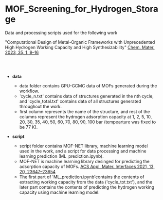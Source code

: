 # MOF_Screening_for_Hydrogen_Storage
Data and processing scripts used for the following work

"Computational Design of Metal-Organic Frameworks with Unprecedented High Hydrogen Working Capacity and High Synthesizability" [Chem. Mater. 2023, 35, 1, 9–16](https://pubs.acs.org/doi/full/10.1021/acs.chemmater.2c01822)  

<br/><br/>

* **data**

  * data folder contains GPU-GCMC data of MOFs generated during the workflow. 
  * 'cycle_n.txt' contains data of structures generated in the nth cycle, and 'cycle_total.txt' contains data of all structures generated throughout the work. 
  * first column represents the name of the structure, and rest of the columns represent the hydrogen adsorption capacity at 1, 2, 5, 10, 20, 30, 35, 40, 50, 60, 70, 80, 90, 100 bar (tempearture was fixed to be 77 K).

    
* **script**

  * script folder contains MOF-NET library, machine learning model used in the work, and a script for data processing and machine learning prediction (ML_prediction.ipynb).
  * MOF-NET is machine learning library desinged for predicting the adsorption capacity of MOFs. [ACS Appl. Mater. Interfaces 2021, 13, 20, 23647–23654](https://doi.org/10.1021/acsami.1c02471)
  * The first part of 'ML_prediction.ipynb'contains the contents of extracting working capacity from the data ('cycle_tot.txt'), and the later part contains the contents of predicting the hydrogen working capacity using machine learning model. 
